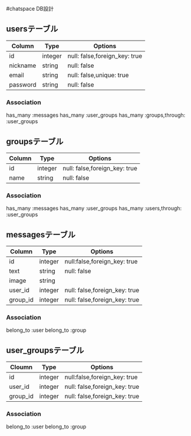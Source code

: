 #chatspace DB設計

## usersテーブル
|Column|Type|Options|
|------|----|-------|
|id|integer|null: false,foreign_key: true|
|nickname|string|null: false|
|email|string|null: false,unique: true|
|password|string|null: false|
### Association
  has_many :messages
  has_many :user_groups
  has_many :groups,through: :user_groups

## groupsテーブル
|Column|Type|Options|
|------|----|-------|
|id|integer|null: false,foreign_key: true|
|name|string|null: false|
### Association
has_many :messages
has_many :user_groups
has_many :users,through: :user_groups

## messagesテーブル
|Column|Type|Options|
|------|----|-------|
|id|integer|null:false,foreign_key: true|
|text|string|null: false|
|image|string|
|user_id|integer|null: false,foreign_key: true|
|group_id|integer|null: false,foreign_key: true|
### Association
  belong_to :user
  belong_to :group

## user_groupsテーブル
|Cloumn|Type|Options|
|------|----|-------|
|id|integer|null:false,foreign_key: true|
|user_id|integer|null: false,foreign_key: true|
|group_id|integer|null: false,foreign_key: true|
### Association
  belong_to :user
  belong_to :group